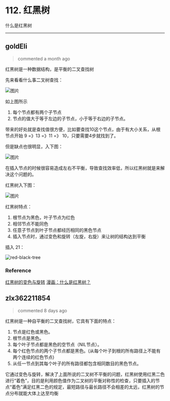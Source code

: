 
 # 112. 红黑树 
 什么是红黑树 
 ***
## goldEli 
 > commented a month ago 

红黑树是一种数据结构，是平衡的二叉查找树

先来看看什么事二叉树查找：

![图片](https://user-images.githubusercontent.com/18217162/72330533-a450d300-36f1-11ea-94fe-0a4e054bc20f.png)

如上图所示

1. 每个节点都有两个子节点
2. 节点的值大于等于左边的子节点，小于等于右边的子节点。

带来的好处就是查找值很方便，比如要查找10这个节点，由于有大小关系，从根节点开始 9 =》13 =》11 =》 10，只要需要4步就找到了。

但是缺点也很明显，入下图：

![图片](https://user-images.githubusercontent.com/18217162/72331474-36a5a680-36f3-11ea-8551-3346f1f7dd32.png)

在插入节点的时候很容易造成左右不平衡，导致查找效率低，所以红黑树就是来解决这个问题的。

红黑树入下图：

![图片](https://user-images.githubusercontent.com/18217162/72340997-2ea23280-3704-11ea-8bf2-93a1e37e9c52.png)

红黑树特点：

1. 根节点为黑色，叶子节点为红色
2. 相邻节点不能同色
3. 任意子节点到叶子节点都经历相同的黑色节点
4. 插入节点时，通过变色和旋转（左旋，右旋）来让树的结构达到平衡

插入 21：

![red-black-tree](https://user-images.githubusercontent.com/18217162/72341045-4bd70100-3704-11ea-9663-909aaa6e1cf0.gif)


### Reference

[红黑树的变色与旋转](http://lvshen9.coding.me/2017/11/07/%E7%BA%A2%E9%BB%91%E6%A0%91%E7%9A%84%E5%8F%98%E8%89%B2%E4%B8%8E%E6%97%8B%E8%BD%AC/)
[漫画：什么是红黑树？](https://zhuanlan.zhihu.com/p/31805309)
## zlx362211854 
 > commented 8 days ago 

红黑树是一种自平衡的二叉查找树，它具有下面的特点：
1. 节点是红色或黑色。
2. 根节点是黑色。
3. 每个叶子节点都是黑色的空节点（NIL节点）。
4. 每个红色节点的两个子节点都是黑色。(从每个叶子到根的所有路径上不能有两个连续的红色节点)
5. 从任一节点到其每个叶子的所有路径都包含相同数目的黑色节点。

它通过变色与旋转，解决了上面所说的二叉树不平衡的问题，红黑树使用红黑二色进行“着色”，目的是利用颜色值作为二叉树的平衡对称性的检查，只要插入的节点“着色”满足红黑二色的规定，最短路径与最长路径不会相差的太远，红黑树的节点分布就能大体上达至均衡